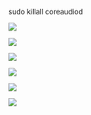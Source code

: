 sudo killall coreaudiod

![](https://i.loli.net/2021/08/25/rEIuGSdetk8zWKg.png)



![](https://i.loli.net/2021/08/25/Ko57xAF4NpGlJa3.png)



![](https://i.loli.net/2021/08/25/M6l1nxL2dtQE7HG.png)



![](https://i.loli.net/2021/08/25/qplZeHPg1vmARyt.png)



![](https://i.loli.net/2021/08/25/cULHSEOo4b6hX92.png)



![](https://i.loli.net/2021/08/25/CvTzUrAk83I1iLn.png)



